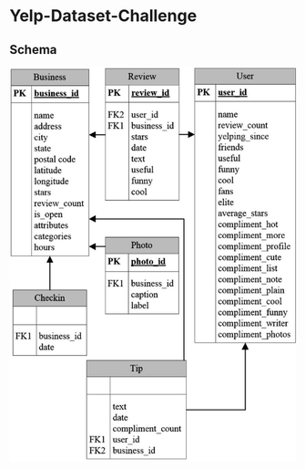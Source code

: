 # Yelp-Dataset-Challenge

## Schema
![alt text](https://github.com/varunuppala/Yelp-Dataset-Challenge/blob/main/Entity-relationship-diagram-of-Yelp-database.png)

